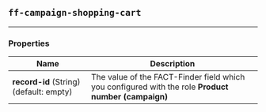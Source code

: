 ## `ff-campaign-shopping-cart`
___
### Properties
| Name | Description |
| ---- | ----------- |
|**record-id**&nbsp;(String) (default: empty)| The value of the FACT-Finder field which you configured with the role **Product number (campaign)** |